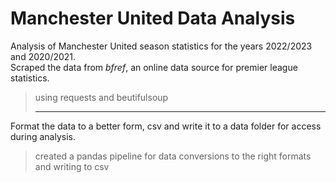 # Manchester United Data Analysis

Analysis of Manchester United season statistics for the years 2022/2023 and 2020/2021. <br>
Scraped the data from *bfref*, an online data source for premier league statistics.<br>
>using requests and beutifulsoup 
 <br><hr>
 
Format the data to a better form, csv and write it to a data folder for access during analysis.<br>
> created a pandas pipeline for data conversions to the right formats and writing to csv
<br>
